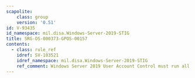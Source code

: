 ```yaml
---
scapolite:
    class: group
    version: '0.51'
id: V-93435
id_namespace: mil.disa.Windows-Server-2019-STIG
title: SRG-OS-000373-GPOS-00157
contents:
  - class: rule_ref
    idref: SV-103521
    idref_namespace: mil.disa.Windows-Server-2019-STIG
    ref_comment: Windows Server 2019 User Account Control must run all admin ...
---
```


